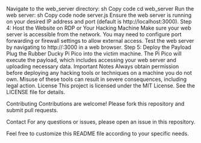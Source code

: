 Navigate to the web_server directory:
sh
Copy code
cd web_server
Run the web server:
sh
Copy code
node server.js
Ensure the web server is running on your desired IP address and port (default is http://localhost:3000).
Step 4: Host the Website on RDP or Your Hacking Machine
Make sure your web server is accessible from the network. You may need to configure port forwarding or firewall settings to allow external access.
Test the web server by navigating to http://<your-server-ip>:3000 in a web browser.
Step 5: Deploy the Payload
Plug the Rubber Ducky Pi Pico into the victim machine.
The Pi Pico will execute the payload, which includes accessing your web server and uploading necessary data.
Important Notes
Always obtain permission before deploying any hacking tools or techniques on a machine you do not own.
Misuse of these tools can result in severe consequences, including legal action.
License
This project is licensed under the MIT License. See the LICENSE file for details.

Contributing
Contributions are welcome! Please fork this repository and submit pull requests.

Contact
For any questions or issues, please open an issue in this repository.

Feel free to customize this README file according to your specific needs.






